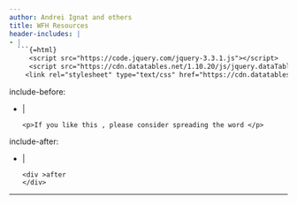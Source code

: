 ```yaml
---
author: Andrei Ignat and others
title: WFH Resources
header-includes: |
- |
  ```{=html}
     <script src="https://code.jquery.com/jquery-3.3.1.js"></script>
     <script src="https://cdn.datatables.net/1.10.20/js/jquery.dataTables.js"></script>
	<link rel="stylesheet" type="text/css" href="https://cdn.datatables.net/1.10.20/css/jquery.dataTables.css">
  ```
include-before:
- |
  ```{=html}
  <p>If you like this , please consider spreading the word </p>
  ```  
include-after:
- |
  ```{=html}
  <div >after
  </div>
  ```
---
```

